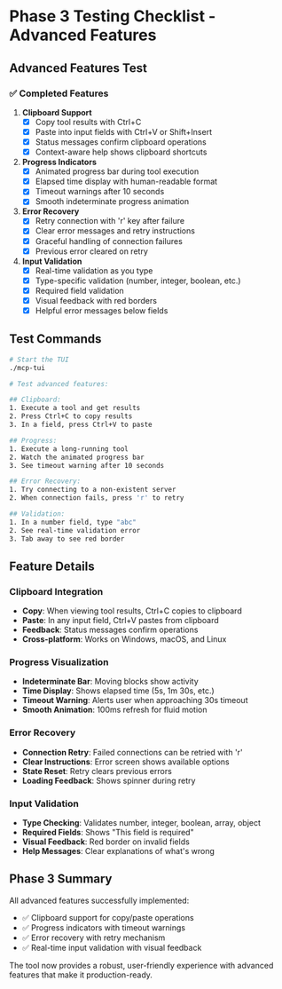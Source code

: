 # Phase 3 Testing Checklist - Advanced Features

## Advanced Features Test

### ✅ Completed Features

1. **Clipboard Support**
   - [x] Copy tool results with Ctrl+C
   - [x] Paste into input fields with Ctrl+V or Shift+Insert
   - [x] Status messages confirm clipboard operations
   - [x] Context-aware help shows clipboard shortcuts

2. **Progress Indicators**
   - [x] Animated progress bar during tool execution
   - [x] Elapsed time display with human-readable format
   - [x] Timeout warnings after 10 seconds
   - [x] Smooth indeterminate progress animation

3. **Error Recovery**
   - [x] Retry connection with 'r' key after failure
   - [x] Clear error messages and retry instructions
   - [x] Graceful handling of connection failures
   - [x] Previous error cleared on retry

4. **Input Validation**
   - [x] Real-time validation as you type
   - [x] Type-specific validation (number, integer, boolean, etc.)
   - [x] Required field validation
   - [x] Visual feedback with red borders
   - [x] Helpful error messages below fields

## Test Commands
```bash
# Start the TUI
./mcp-tui

# Test advanced features:

## Clipboard:
1. Execute a tool and get results
2. Press Ctrl+C to copy results
3. In a field, press Ctrl+V to paste

## Progress:
1. Execute a long-running tool
2. Watch the animated progress bar
3. See timeout warning after 10 seconds

## Error Recovery:
1. Try connecting to a non-existent server
2. When connection fails, press 'r' to retry

## Validation:
1. In a number field, type "abc"
2. See real-time validation error
3. Tab away to see red border
```

## Feature Details

### Clipboard Integration
- **Copy**: When viewing tool results, Ctrl+C copies to clipboard
- **Paste**: In any input field, Ctrl+V pastes from clipboard
- **Feedback**: Status messages confirm operations
- **Cross-platform**: Works on Windows, macOS, and Linux

### Progress Visualization
- **Indeterminate Bar**: Moving blocks show activity
- **Time Display**: Shows elapsed time (5s, 1m 30s, etc.)
- **Timeout Warning**: Alerts user when approaching 30s timeout
- **Smooth Animation**: 100ms refresh for fluid motion

### Error Recovery
- **Connection Retry**: Failed connections can be retried with 'r'
- **Clear Instructions**: Error screen shows available options
- **State Reset**: Retry clears previous errors
- **Loading Feedback**: Shows spinner during retry

### Input Validation
- **Type Checking**: Validates number, integer, boolean, array, object
- **Required Fields**: Shows "This field is required"
- **Visual Feedback**: Red border on invalid fields
- **Help Messages**: Clear explanations of what's wrong

## Phase 3 Summary
All advanced features successfully implemented:
- ✅ Clipboard support for copy/paste operations
- ✅ Progress indicators with timeout warnings
- ✅ Error recovery with retry mechanism
- ✅ Real-time input validation with visual feedback

The tool now provides a robust, user-friendly experience with advanced features that make it production-ready.